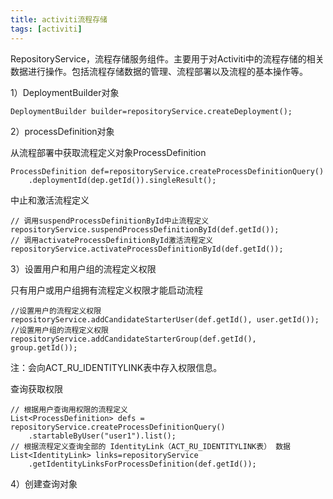 ```yaml
---
title: activiti流程存储
tags: [activiti]
---
```


RepositoryService，流程存储服务组件。主要用于对Activiti中的流程存储的相关数据进行操作。包括流程存储数据的管理、流程部署以及流程的基本操作等。

1）DeploymentBuilder对象

```
DeploymentBuilder builder=repositoryService.createDeployment();
```

2）processDefinition对象

从流程部署中获取流程定义对象ProcessDefinition

```
ProcessDefinition def=repositoryService.createProcessDefinitionQuery()
    .deploymentId(dep.getId()).singleResult();
```

中止和激活流程定义

```
// 调用suspendProcessDefinitionById中止流程定义 
repositoryService.suspendProcessDefinitionById(def.getId());
// 调用activateProcessDefinitionById激活流程定义 
repositoryService.activateProcessDefinitionById(def.getId());
```

3）设置用户和用户组的流程定义权限

只有用户或用户组拥有流程定义权限才能启动流程

```
//设置用户的流程定义权限
repositoryService.addCandidateStarterUser(def.getId(), user.getId());
//设置用户组的流程定义权限
repositoryService.addCandidateStarterGroup(def.getId(), group.getId());
```

注：会向ACT_RU_IDENTITYLINK表中存入权限信息。

查询获取权限

```
// 根据用户查询用权限的流程定义
List<ProcessDefinition> defs = repositoryService.createProcessDefinitionQuery()
    .startableByUser("user1").list();
// 根据流程定义查询全部的 IdentityLink（ACT_RU_IDENTITYLINK表） 数据
List<IdentityLink> links=repositoryService
    .getIdentityLinksForProcessDefinition(def.getId());
```

4）创建查询对象

